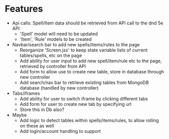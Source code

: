 # Features
- Api calls: Spell/Item data should be retrieved from API call to the dnd 5e API
	- 'Spell' model will need to be updated
	- 'Item', 'Rule' models to be created
- Navbar/search bar to add new spells/items/rules to the page
	- Reorganize 'Screen.jsx' to keep state variable lists of current tables/spells, etc on the page
	- Add ability for user input to add new spell/item/rule etc to the page, retrieved by controller from API
	- Add form to allow use to create new table, store in database through new controller
	- Add search/nav bar to retrieve existing tables from MongoDB database (handled by new controller)
- Tabs/iframes
	- Add ability for user to switch iframe by clicking different tabs
	- Add form for user to create new tab by specifying url
	- Store this in Db also?
- Maybe
	- Add logic to detect tables within spells/items/rules, to allow rolling on these as well
	- Add login/account handling to support 